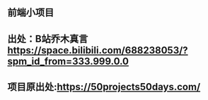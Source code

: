 ## 前端小项目 
## 出处：B站乔木真言 https://space.bilibili.com/688238053/?spm_id_from=333.999.0.0

## 项目原出处:https://50projects50days.com/